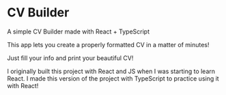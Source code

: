 # CV Builder

A simple CV Builder made with React + TypeScript

This app lets you create a properly formatted CV in a matter of minutes!

Just fill your info and print your beautiful CV!

I originally built this project with React and JS when I was starting to learn React.
I made this version of the project with TypeScript to practice using it with React!